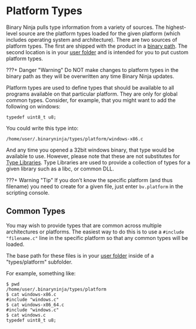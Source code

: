 # Platform Types

Binary Ninja pulls type information from a variety of sources. The highest-level source are the platform types loaded for the given platform (which includes operating system and architecture). There are two sources of platform types. The first are shipped with the product in a [binary path](../index.md#directories). The second location is in your [user folder](../index.md#user-folder) and is intended for you to put custom platform types.

???+ Danger "Warning"
    Do NOT make changes to platform types in the binary path as they will be overwritten any time Binary Ninja updates. 

Platform types are used to define types that should be available to all programs available on that particular platform. They are only for global common types. Consider, for example, that you might want to add the following on windows:

```
typedef uint8_t u8;
```

You could write this type into:

```
/home/user/.binaryninja/types/platform/windows-x86.c
```

And any time you opened a 32bit windows binary, that type would be available to use. However, please note that these are not substitutes for [Type Libraries](../../dev/annotation.md#type-libraries).  Type Libraries are used to provide a collection of types for a given library such as a libc, or common DLL. 

???+ Warning "Tip"
    If you don't know the specific platform (and thus filename) you need to create for a given file, just enter `bv.platform` in the scripting console.

## Common Types

You may wish to provide types that are common across multiple architectures or platforms. The easiest way to do this is to use a `#include "filename.c"` line in the specific platform so that any common types will be loaded.

The base path for these files is in your [user folder](../index.md#user-folder) inside of a "types/platform" subfolder.

For example, something like:

```
$ pwd
/home/user/.binaryninja/types/platform
$ cat windows-x86.c
#include "windows.c"
$ cat windows-x86_64.c
#include "windows.c"
$ cat windows.c
typedef uint8_t u8;
```
